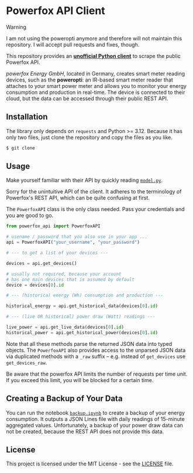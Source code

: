 # Powerfox API Client

> [!WARNING]
> I am not using the poweropti anymore and therefore will not maintain this
> repository. I will accept pull requests and fixes, though.

This repository provides an <b><u>unofficial Python client</u></b> to scrape the
public Powerfox API.

_powerfox Energy GmbH_, located in Germany, creates smart meter reading devices,
such as the **poweropti**: an IR-based smart meter reader that attaches to your
smart power meter and allows you to monitor your energy consumption and
production in real-time. The device is connected to their cloud, but the data
can be accessed through their public REST API.

## Installation

The library only depends on `requests` and Python >= 3.12. Because it has only
two files, just clone the repository and copy the files as you like.

```bash
$ git clone
```

## Usage

Make yourself familiar with their API by quickly reading
[`model.py`](src/model.py).

Sorry for the unintuitive API of the client. It adheres to the terminology of
Powerfox's REST API, which can be quite confusing at first.

The `PowerfoxAPI` class is the only class needed. Pass your credentials and you
are good to go.

```python
from powerfox_api import PowerfoxAPI

# usename / password that you also use in your app ...
api = PowerfoxAPI("your_username", "your_password")

# --- to get a list of your devices ---

devices = api.get_devices()

# usually not required, because your account
# has one main devices that is assumed by default
device = devices[0].id

# --- (historica) energy (Wh) consumption and production ---

historical_energy = api.get_historical_data(devices[0].id)

# --- (live OR historical) power draw (Watt) readings ---

live_power = api.get_live_data(devices[0].id)
historical_power = api.get_historical_power(devices[0].id)
```

Note that all these methods parse the returned JSON data into typed objects. The
`PowerfoxAPI` also provides access to the unparsed JSON data via duplicated
methods with a `_raw` suffix – e.g. instead of `get_devices` use
`get_devices_raw`.

Be aware that the powerfox API limits the number of requests per time unit. If
you exceed this limit, you will be blocked for a certain time.

## Creating a Backup of Your Data

You can run the notebook [`backup.ipynb`](./src/backup.ipynb) to create a backup
of your energy consumption. It outputs a JSON Lines file with daily readings of
15-minute aggregated values. Unfortunately, a backup of your power draw data can
not be created, because the REST API does not provide this data.

## License

This project is licensed under the MIT License - see the [LICENSE](LICENSE)
file.
